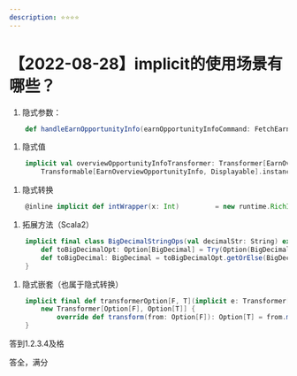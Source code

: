 ```yaml
---
description: ⭐️⭐️⭐️⭐
---
```


# 【2022-08-28】implicit的使用场景有哪些？

1. 隐式参数：

```scala
    def handleEarnOpportunityInfo(earnOpportunityInfoCommand: FetchEarnOpportunityInfoCommand)(implicit lang: Language)
```

1. 隐式值

```scala
    implicit val overviewOpportunityInfoTransformer: Transformer[EarnOverviewOpportunityInfo, Displayable] =
        Transformable[EarnOverviewOpportunityInfo, Displayable].instance
```

1. 隐式转换

```scala
    @inline implicit def intWrapper(x: Int)         = new runtime.RichInt(x)
```

1. 拓展方法（Scala2）

```scala
    implicit final class BigDecimalStringOps(val decimalStr: String) extends AnyVal {
        def toBigDecimalOpt: Option[BigDecimal] = Try(Option(BigDecimal(decimalStr))).getOrElse(None)
        def toBigDecimal: BigDecimal = toBigDecimalOpt.getOrElse(BigDecimal(0))
    }
```

1. 隐式嵌套（也属于隐式转换）

```scala
    implicit final def transformerOption[F, T](implicit e: Transformer[F, T]): Transformer[Option[F], Option[T]] =
        new Transformer[Option[F], Option[T]] {
            override def transform(from: Option[F]): Option[T] = from.map(e.transform)
    }
```

答到1.2.3.4及格

答全，满分
